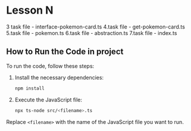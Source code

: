 # Lesson N
   3 task file - interface-pokemon-card.ts
   4.task file - get-pokemon-card.ts
   5.task file - pokemon.ts
   6.task file - abstraction.ts
   7.task file - index.ts
   
## How to Run the Code in project

To run the code, follow these steps:

1. Install the necessary dependencies:
    ```sh
    npm install
    ```

2. Execute the JavaScript file:
    ```sh
    npx ts-node src/<filename>.ts
    ```

Replace `<filename>` with the name of the JavaScript file you want to run.